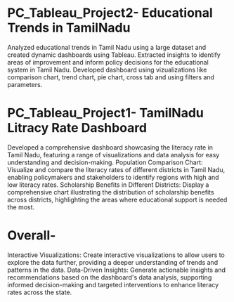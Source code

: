 # PC_Tableau_Project2- Educational Trends in TamilNadu
Analyzed educational trends in Tamil Nadu using a large dataset and created dynamic dashboards using Tableau. 
Extracted insights to identify areas of improvement and inform policy decisions for the educational system in Tamil Nadu.
Developed dashboard using vizualizations like comparison chart, trend chart, pie chart, cross tab and using filters and parameters. 

# PC_Tableau_Project1- TamilNadu Litracy Rate Dashboard
Developed a comprehensive dashboard showcasing the literacy rate in Tamil Nadu, featuring a range of visualizations and data analysis for easy understanding and decision-making.
Population Comparison Chart: Visualize and compare the literacy rates of different districts in Tamil Nadu, enabling policymakers and stakeholders to identify regions with high and low literacy rates.
Scholarship Benefits in Different Districts: Display a comprehensive chart illustrating the distribution of scholarship benefits across districts, highlighting the areas where educational support is needed the most.

# Overall- 
Interactive Visualizations: Create interactive visualizations to allow users to explore the data further, providing a deeper understanding of trends and patterns in the data.
Data-Driven Insights: Generate actionable insights and recommendations based on the dashboard's data analysis, supporting informed decision-making and targeted interventions to enhance literacy rates across the state.
